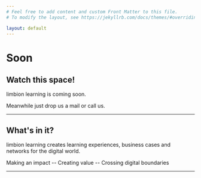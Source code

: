 ```yaml
---
# Feel free to add content and custom Front Matter to this file.
# To modify the layout, see https://jekyllrb.com/docs/themes/#overriding-theme-defaults

layout: default
---
```


# Soon
## Watch this space!

limbion learning is coming soon.

Meanwhile just drop us a mail or call us.

***

## What's in it?

limbion learning creates learning experiences, business cases and networks for the digital world.



Making an impact -- Creating value -- Crossing digital boundaries

***